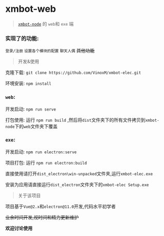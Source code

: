 # xmbot-web

> [`xmbot-node`](https://github.com/VinoxM/xmbot-node) 的 `web`和 `exe` 端

### 实现了的功能:

`登录/注册` `设置各个模块的配置` `聊天人偶` ~~其他功能~~

> 开发&使用

克隆下载: `git clone https://github.com/VinoxM/xmbot-elec.git`

环境安装: `npm install`

### `web`:

开发启动: `npm run serve`

打包使用: 运行 `npm run build` ,然后将`dist`文件夹下的所有文件拷贝到`xmbot-node`下的`web`文件夹下覆盖

### `exe`:

开发启动: `npm run electron:serve`

项目打包: 运行 `npm run electron:build`

直接使用请打开`dist_electron\win-unpacked`文件夹,运行`xmbot-elec.exe`

安装为应用请直接运行`dist_electron`文件夹下的`xmbot-elec Setup.exe`


> 关于该项目

项目基于`Vue@2.x`和`electron@11.0`开发,代码水平初学者

~~业余时间开发,视时间和精力更新维护~~

**欢迎讨论使用**
